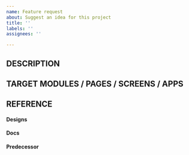 ```yaml
---
name: Feature request
about: Suggest an idea for this project
title: ''
labels: ''
assignees: ''

---
```


<!--
- Please specify a label(If you don't know the correct label, ask @dungnt-igap)
- Please add your issue to the Github projects
-->


DESCRIPTION
---


TARGET MODULES / PAGES / SCREENS / APPS
---

<!--
If there are no relevant items, there is no need to select them.
-->


REFERENCE
---

#### Designs

<!-- Link to designs -->

#### Docs

<!-- Link to docs -->

#### Predecessor

<!-- Link to related task -->

